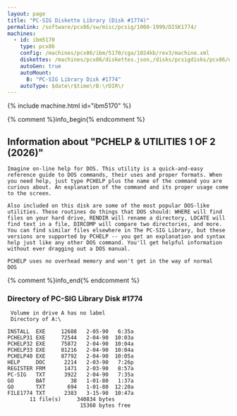 ```yaml
---
layout: page
title: "PC-SIG Diskette Library (Disk #1774)"
permalink: /software/pcx86/sw/misc/pcsig/1000-1999/DISK1774/
machines:
  - id: ibm5170
    type: pcx86
    config: /machines/pcx86/ibm/5170/cga/1024kb/rev3/machine.xml
    diskettes: /machines/pcx86/diskettes.json,/disks/pcsigdisks/pcx86/diskettes.json
    autoGen: true
    autoMount:
      B: "PC-SIG Library Disk #1774"
    autoType: $date\r$time\rB:\rDIR\r
---
```


{% include machine.html id="ibm5170" %}

{% comment %}info_begin{% endcomment %}

## Information about "PCHELP & UTILITIES  1 OF 2 (2026)"

    Imagine on-line help for DOS. This utility is a quick-and-easy
    reference guide to DOS commands, their uses and proper formats. When
    you need help, just type PCHELP plus the name of the command you are
    curious about. An explanation of the command and its proper usage come
    to the screen.
    
    Also included on this disk are some of the most popular DOS-like
    utilities. These routines do things that DOS should: WHERE will find
    files on your hard drive, RENDIR will rename a directory, LOCATE will
    find text in a file, DIRCOMP will compare two directories, and more.
    You can find similar files elsewhere in The PC-SIG Library, but these
    versions are supported by PCHELP -- you get an explanation and syntax
    help just like any other DOS command. You'll get helpful information
    without ever dragging out a DOS manual.
    
    PCHELP uses no overhead memory and won't get in the way of normal
    DOS
{% comment %}info_end{% endcomment %}


### Directory of PC-SIG Library Disk #1774

     Volume in drive A has no label
     Directory of A:\

    INSTALL  EXE     12688   2-05-90   6:35a
    PCHELP31 EXE     72544   2-04-90  10:03a
    PCHELP32 EXE     75872   2-04-90  10:04a
    PCHELP33 EXE     81216   2-04-90  10:04a
    PCHELP40 EXE     87792   2-04-90  10:05a
    HELP     DOC      2214   2-03-90   7:26p
    REGISTER FRM      1471   2-03-90   8:57a
    PC-SIG   TXT      3922   2-04-90   7:35a
    GO       BAT        38   1-01-80   1:37a
    GO       TXT       694   1-01-80  12:20a
    FILE1774 TXT      2383   3-15-90  10:47a
           11 file(s)     340834 bytes
                           15360 bytes free
